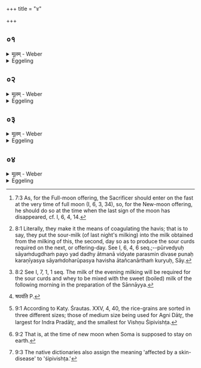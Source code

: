 +++
title = "४"

+++

##  ०१
<details><summary>मूलम् - Weber</summary>

तद्धै᳘के दृष्ट्वो᳘पवसन्ति॥  
श्वोॗ नोदेते᳘त्यभ्र᳘स्य वा हेतोर᳘निर्ज्ञाय वा᳘थोतो᳘पवसन्त्य᳘थैनमुॗताभ्यु᳘देति स यद्य᳘गृहीतᳫं हवि᳘रभ्युदियात्प्र᳘ज्ञातमेव त᳘देॗषैव᳘ व्रतचर्या य᳘त्पूर्वेद्युर्दुग्धं द᳘धि हविरात᳘ञ्चनं त᳘त्कुर्वन्ति प्रतिप्र᳘मुञ्चन्ति वत्सांस्तान्पु᳘नरपा᳘कुर्वन्ति॥
</details>

<details><summary>Eggeling</summary>

1. Now, some people enter upon the fast [^egg_90] when

[^egg_90]: 7:3 As, for the Full-moon offering, the Sacrificer should enter on  the fast at the very time of full moon (I, 6, 3, 34), so, for the New-moon offering, he should do so at the time when the last sign of the moon has disappeared, cf. I, 6, 4, 14.

they (still) see (the moon, on the fourteenth day of the half-month), thinking, 'To-morrow he will not rise,'--either on account of clouds or not having ascertained properly, they enter upon the fast, and (in the morning) he rises over him. Now if he (the moon) should rise on (the material for) the oblation being not yet taken out, then that approved (procedure is followed) and the same fasting-observance. The sour curds from last night's milking they use for coagulating the sacrificial food [^egg_91]; they let the calves join (their mothers), and drive them away again [^egg_92].

[^egg_91]: 8:1 Literally, they make it the means of coagulating the havis; that is to say, they put the sour-milk (of last night's milking) into the milk obtained from the milking of this, the second, day so as to produce the sour curds required on the next, or offering-day. See I, 6, 4, 6 seq.;--pūrvedyuḥ sāyaṁdugdhaṁ payo yad dadhy ātmanā vidyate parasmin divase punaḥ karaṇīyasya sāyaṁdoharūpasya havisha ātañcanārthaṁ kuryuḥ, Sāy.

[^egg_92]: 8:2 See I, 7, 1, 1 seq. The milk of the evening milking will be required for the sour curds and whey to be mixed with the sweet (boiled) milk of the following morning in the preparation of the Sānnāyya.
</details>

##  ०२
<details><summary>मूलम् - Weber</summary>

ता᳘नपराह्णे᳘ पर्णशाख᳘यापा᳘करोति॥  
तद्य᳘थैॗवादः प्र᳘ज्ञातमामावास्य᳘ᳫं᳘ हवि᳘रेव᳘मेव तद्य᳘द्यु व्रतचर्यां᳘ वाॗ नोदाश᳘ᳫं᳘सेत गृहीतं᳘ वा हवि᳘रभ्युदिया᳘दितर᳘थो त᳘र्हि कुर्यादेता᳘नेव᳘ तण्डुलान्त्सु᳘फलीकृतान्कृत्वा स ये᳘ऽणीयांसस्ता᳘नग्न᳘ये दाॗत्रेऽष्टा᳘कपालम् पुरोडा᳘शं श्रपयति [^wbr_1] ॥  

[^wbr_1]: श्रपयंति P.
</details>

<details><summary>Eggeling</summary>

2. In the afternoon he drives them away with the parṇa-branch; and as there that approved oblation of the New-moon offering (is prepared) so here. But if he should not care to undergo (again) the fasting-observance, or if (the moon) were to rise over (the material for) the oblation already taken out, then let him do otherwise: having properly cleansed the rice-grains of the husks, he cooks the smaller ones as a cake on eight potsherds for Agni Dātr̥ (the Giver).
</details>

##  ०३
<details><summary>मूलम् - Weber</summary>

अ᳘थ यत्पूर्वेद्युः॥  
दुग्धं᳘ द᳘धि तदि᳘न्द्राय प्रदात्रे᳘ऽथ तदानींदुग्धे वि᳘ष्णवे शिपिविष्टा᳘यैता᳘ᳫं᳘स्तण्डुला᳘ञ्छूते᳘ चरुं᳘ श्रपयति चरु᳘रुॗ ह्येव स य᳘त्र क्व᳘ च तण्डुला᳘नाव᳘पन्ति॥
</details>

<details><summary>Eggeling</summary>

3. And the sour curds (from the milk) milked on the day before (he prepares) for Indra Pradātr̥

 (the Bestower); and those (larger) rice-grains [^egg_93] he cooks in boiled fresh milk as a pap for Vishṇu Śipivishṭa (the Bald); for a pap it is whenever rice-grains are thrown (into milk or sour curds).

[^egg_93]: 9:1 According to Katy. Śrautas. XXV, 4, 40, the rice-grains are sorted in three different sizes; those of medium size being used for Agni Dātr̥, the largest for Indra Pradātr̥, and the smallest for Vishṇu Śipivishṭa.
</details>

##  ०४
<details><summary>मूलम् - Weber</summary>

तद्य᳘देवम् भ᳘वति॥  
एष वै सो᳘मो रा᳘जा देवा᳘नाम᳘न्नं य᳘च्चन्द्र᳘मास्त᳘मेतदु᳘पैत्सीत्तम᳘पारात्सीत्त᳘मस्मा अग्नि᳘र्दाता द᳘दाती᳘न्द्रः प्र᳘दाता प्र᳘यछति त᳘मस्मा इन्द्राग्नी᳘ यज्ञं᳘ दत्तस्ते᳘नेन्द्राग्नि᳘भ्यां दत्ते᳘न यज्ञे᳘न यजते᳘ऽथ यद्वि᳘ष्णवे शिपिविष्टाये᳘ति यज्ञो वै वि᳘ष्णुर᳘थ य᳘छिपिविष्टाये᳘ति य᳘मुपै᳘त्सीत्तम᳘पारात्सीत्त᳘छिपित᳘मिव यज्ञ᳘स्य भवति त᳘स्माछिपिविष्टाये᳘ति त᳘त्रो य᳘छक्नुयात्त᳘द्दद्याॗन्नादक्षिण᳘ᳫं᳘ हविः᳘ स्यादि᳘तिॗ ह्याहुर᳘थ यॗदैवॗ नोदियादथो᳘पवसेत्॥
</details>
<details><summary>Eggeling</summary>

4. And as to this being so, it is because that moon is no other than King Soma, the food of the gods;--he (the Sacrificer) at that time sought to secure him [^egg_94], and missed him: Agni, the Giver, gives that (moon) to him, and Indra, the Bestower, bestows that one upon him; Indra and Agni give that (moon, Soma) as a sacrifice to him, and that sacrifice given by Indra and Agni he offers. And as to why (he offers) to Vishṇu, the Bald, it is because Vishṇu is the sacrifice; and as to why to the Bald [^egg_95] (śipivishṭa),--it is that his missing him whom he sought to secure is the bald part (? śipita) of the sacrifice, hence to the Bald one. And on this occasion he should give (to the priests) as much as he is able to give, for no oblation, they say, should be without a dakshiṇā. And let him observe the fast just (on the day) when he (the moon) does not rise.

[^egg_94]: 9:2 That is, at the time of new moon when Soma is supposed to stay on earth.

[^egg_95]: 9:3 The native dictionaries also assign the meaning 'affected by a skin-disease' to 'śipivishṭa.'
</details>

